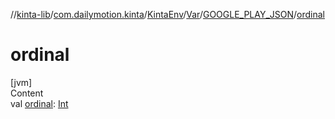 //[kinta-lib](../../../../../index.md)/[com.dailymotion.kinta](../../../index.md)/[KintaEnv](../../index.md)/[Var](../index.md)/[GOOGLE_PLAY_JSON](index.md)/[ordinal](ordinal.md)



# ordinal  
[jvm]  
Content  
val [ordinal](ordinal.md): [Int](https://kotlinlang.org/api/latest/jvm/stdlib/kotlin/-int/index.html)  



